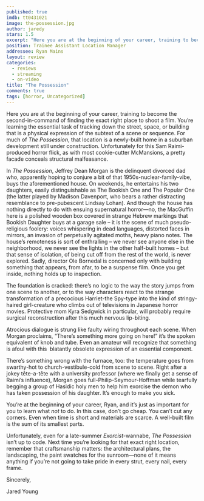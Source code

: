 ```yaml
---
published: true
imdb: tt0431021
image: the-possession.jpg
author: jaredy
stars: 1.5
excerpt: "Here you are at the beginning of your career, training to become the second-in-command of finding the exact right place to shoot a film."
position: Trainee Assistant Location Manager
addressee: Ryan Mains
layout: review
categories:
  - reviews
  - streaming
  - on-video
title: "The Possession"
comments: true
tags: [horror, Uncategorized]
---
```

<p>Here you are at the beginning of your career, training to become the second-in-command of finding the exact right place to shoot a film. You&rsquo;re learning the essential task of tracking down the street, space, or building that is a physical expression of the subtext of a scene or sequence. For much of <em>The Possession</em>, that location is a newly-built home in a suburban development still under construction. Unfortunately for this Sam Raimi-produced horror flick, as with most cookie-cutter McMansions, a pretty facade conceals structural malfeasance.</p>
<p>In <em>The Possession</em>, Jeffrey Dean Morgan is the delinquent divorced dad who, apparently hoping to conjure a bit of that 1950s-nuclear-family-vibe, buys the aforementioned house. On weekends, he entertains his two daughters, easily distinguishable as The Bookish One and The Popular One (the latter played by Madison Davenport, who bears a rather distracting resemblance to pre-pubescent Lindsay Lohan). And though the house has nothing directly to do with ensuing supernatural horror&mdash;no, the MacGuffin here is a polished wooden box covered in strange Hebrew markings that Bookish Daughter buys at a garage sale &ndash; it is the scene of much pseudo-religious foolery: voices whispering in dead languages, distorted faces in mirrors, an invasion of perpetually agitated moths, heavy piano notes. The house&rsquo;s remoteness is sort of enthralling &ndash; we never see anyone else in the neighborhood, we never see the lights in the other half-built homes &ndash; but that sense of isolation, of being cut off from the rest of the world, is never explored. Sadly, director Ole Bornedal is concerned only with building something that appears, from afar, to be a suspense film. Once you get inside, nothing holds up to inspection.</p>
<p>The foundation is cracked: there&rsquo;s no logic to the way the story jumps from one scene to another, or to the way characters react to the strange transformation of a precocious Harriet-the Spy-type into the kind of stringy-haired girl-creature who climbs out of televisions in Japanese horror movies. Protective mom Kyra Sedgwick in particular, will probably require surgical reconstruction after this much nervous lip-biting.</p>
<p>Atrocious dialogue is strung like faulty wiring throughout each scene. When Morgan proclaims, &ldquo;There&rsquo;s something more going on here!&rdquo; it&rsquo;s the spoken equivalent of knob and tube. Even an amateur will recognize that something is afoul with this &nbsp;blatantly obsolete expression of an essential component.</p>
<p>There&rsquo;s something wrong with the furnace, too: the temperature goes from swarthy-hot to church-vestibule-cold from scene to scene. Right after a jokey t&ecirc;te-a-t&ecirc;te with a university professor (where we finally get a sense of Raimi&rsquo;s influence), Morgan goes full-Philip-Seymour-Hoffman while tearfully begging a group of Hasidic holy men to help him exorcise the demon who has taken possession of his daughter. It&rsquo;s enough to make you sick.</p>
<p>You&rsquo;re at the beginning of your career, Ryan, and it&rsquo;s just as important for you to learn what <em>not </em>to do. In this case, don&rsquo;t go cheap. You can&rsquo;t cut any corners. Even when time is short and materials are scarce. A well-built film is the sum of its smallest parts.</p>
<p>Unfortunately, even for a late-summer <em>Exorcist</em>-wannabe, <em>The Possession</em> isn&rsquo;t up to code. Next time you&rsquo;re looking for that exact right location, remember that craftsmanship matters: the architectural plans, the landscaping, the paint swatches for the sunroom&mdash;none of it means anything if you&rsquo;re not going to take pride in every strut, every nail, every frame.</p>
<p>Sincerely,</p>
<p>Jared Young</p>
